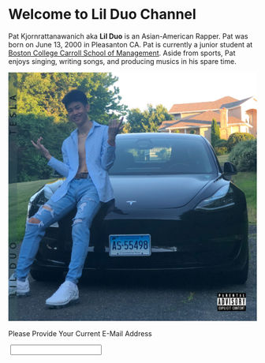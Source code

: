 # Welcome to Lil Duo Channel

Pat Kjornrattanawanich aka **Lil Duo** is an Asian-American Rapper. Pat was born on June 13, 2000 in Pleasanton CA. Pat is currently a junior student at [Boston College Carroll School of Management](https://www.bc.edu/content/bc-web/schools/carroll-school/about.html). Aside from sports, Pat enjoys singing, writing songs, and producing musics in his spare time.

![TeslaCover](TeslaCoverSpotify.JPG)

<!DOCTYPE html>
<html>

<head>
    <style>
        body {
            padding-top: 200px;
            padding-left: 300px
        }
    </style>
</head>

<body>
    <p>Please Provide Your Current E-Mail Address
        <form>
            &nbsp;<input type="email">
        </form>
</body>

